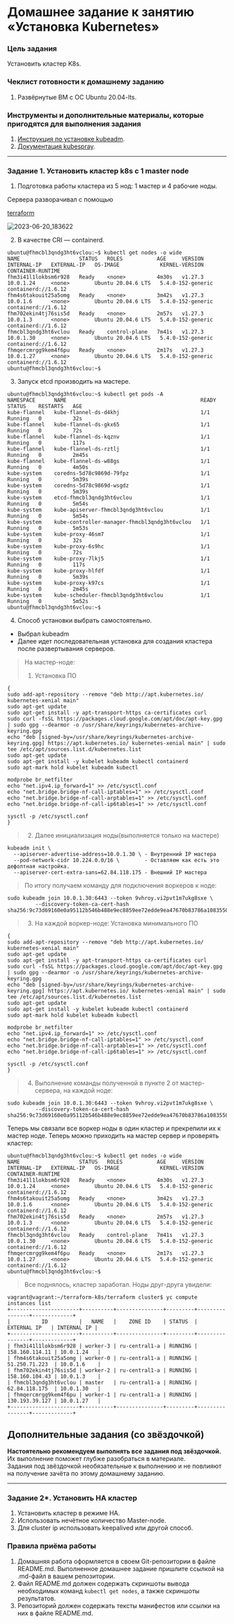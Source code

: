 # Домашнее задание к занятию «Установка Kubernetes»

### Цель задания

Установить кластер K8s.

### Чеклист готовности к домашнему заданию

1. Развёрнутые ВМ с ОС Ubuntu 20.04-lts.


### Инструменты и дополнительные материалы, которые пригодятся для выполнения задания

1. [Инструкция по установке kubeadm](https://kubernetes.io/docs/setup/production-environment/tools/kubeadm/create-cluster-kubeadm/).
2. [Документация kubespray](https://kubespray.io/).

-----

### Задание 1. Установить кластер k8s с 1 master node

1. Подготовка работы кластера из 5 нод: 1 мастер и 4 рабочие ноды.

Сервера разворачивал с помощью
 
[terraform](https://github.com/Destian1995/terraform-k8s/tree/main/terraform%20cluster)


![2023-06-20_183622](https://github.com/Destian1995/devops-netology/assets/106807250/114f53b0-6211-4724-aba2-cc9f198a2dcf)

2. В качестве CRI — containerd.
```
ubuntu@fhmcbl3qndg3ht6vclou:~$ kubectl get nodes -o wide
NAME                   STATUS   ROLES           AGE     VERSION   INTERNAL-IP   EXTERNAL-IP   OS-IMAGE             KERNEL-VERSION      CONTAINER-RUNTIME
fhm3i41l1lokbsm6r928   Ready    <none>          4m30s   v1.27.3   10.0.1.24     <none>        Ubuntu 20.04.6 LTS   5.4.0-152-generic   containerd://1.6.12
fhm4s6takouit25a5omg   Ready    <none>          3m42s   v1.27.3   10.0.1.6      <none>        Ubuntu 20.04.6 LTS   5.4.0-152-generic   containerd://1.6.12
fhm702ekin4tj76sis5d   Ready    <none>          2m57s   v1.27.3   10.0.1.3      <none>        Ubuntu 20.04.6 LTS   5.4.0-152-generic   containerd://1.6.12
fhmcbl3qndg3ht6vclou   Ready    control-plane   7m41s   v1.27.3   10.0.1.30     <none>        Ubuntu 20.04.6 LTS   5.4.0-152-generic   containerd://1.6.12
fhmqercmrgg9kem4f6pu   Ready    <none>          2m17s   v1.27.3   10.0.1.27     <none>        Ubuntu 20.04.6 LTS   5.4.0-152-generic   containerd://1.6.12
ubuntu@fhmcbl3qndg3ht6vclou:~$
```
3. Запуск etcd производить на мастере.
```
ubuntu@fhmcbl3qndg3ht6vclou:~$ kubectl get pods -A
NAMESPACE      NAME                                           READY   STATUS    RESTARTS   AGE
kube-flannel   kube-flannel-ds-d4khj                          1/1     Running   0          32s
kube-flannel   kube-flannel-ds-gkx65                          1/1     Running   0          72s
kube-flannel   kube-flannel-ds-kqznv                          1/1     Running   0          117s
kube-flannel   kube-flannel-ds-rztlj                          1/1     Running   0          2m45s
kube-flannel   kube-flannel-ds-w88gs                          1/1     Running   0          4m50s
kube-system    coredns-5d78c9869d-79fpz                       1/1     Running   0          5m39s
kube-system    coredns-5d78c9869d-wsgdz                       1/1     Running   0          5m39s
kube-system    etcd-fhmcbl3qndg3ht6vclou                      1/1     Running   0          5m54s
kube-system    kube-apiserver-fhmcbl3qndg3ht6vclou            1/1     Running   0          5m54s
kube-system    kube-controller-manager-fhmcbl3qndg3ht6vclou   1/1     Running   0          5m53s
kube-system    kube-proxy-46sm7                               1/1     Running   0          32s
kube-system    kube-proxy-6s9hc                               1/1     Running   0          72s
kube-system    kube-proxy-7lkj5                               1/1     Running   0          117s
kube-system    kube-proxy-hlfdf                               1/1     Running   0          5m39s
kube-system    kube-proxy-k97cs                               1/1     Running   0          2m45s
kube-system    kube-scheduler-fhmcbl3qndg3ht6vclou            1/1     Running   0          5m52s
ubuntu@fhmcbl3qndg3ht6vclou:~$
```
4. Способ установки выбрать самостоятельно.

* Выбрал kubeadm
* Далее идет последовательная установка для создания кластера после развертывания серверов.
> На мастер-ноде: 
> 1. Установка ПО
```shell script
{
sudo add-apt-repository --remove "deb http://apt.kubernetes.io/ kubernetes-xenial main"
sudo apt-get update
sudo apt-get install -y apt-transport-https ca-certificates curl
sudo curl -fsSL https://packages.cloud.google.com/apt/doc/apt-key.gpg | sudo gpg --dearmor -o /usr/share/keyrings/kubernetes-archive-keyring.gpg
echo "deb [signed-by=/usr/share/keyrings/kubernetes-archive-keyring.gpg] https://apt.kubernetes.io/ kubernetes-xenial main" | sudo tee /etc/apt/sources.list.d/kubernetes.list
sudo apt-get update
sudo apt-get install -y kubelet kubeadm kubectl containerd
sudo apt-mark hold kubelet kubeadm kubectl

modprobe br_netfilter 
echo "net.ipv4.ip_forward=1" >> /etc/sysctl.conf
echo "net.bridge.bridge-nf-call-iptables=1" >> /etc/sysctl.conf
echo "net.bridge.bridge-nf-call-arptables=1" >> /etc/sysctl.conf
echo "net.bridge.bridge-nf-call-ip6tables=1" >> /etc/sysctl.conf

sysctl -p /etc/sysctl.conf
}
```
> 2. Далее инициализация ноды(выполняется только на мастере)
```shell script
kubeadm init \
  --apiserver-advertise-address=10.0.1.30 \ - Внутренний IP мастера
  --pod-network-cidr 10.224.0.0/16 \        - Оставляем как есть это дефолтная настройка.
  --apiserver-cert-extra-sans=62.84.118.175 - Внешний IP мастера
```
> По итогу получаем команду для подключения воркеров к ноде: 
``` shell script
sudo kubeadm join 10.0.1.30:6443 --token 9vhroy.vi2pvt1m7ukg8sxe \
         --discovery-token-ca-cert-hash sha256:9c73d69160e0a95112b546b488e9ec8859ee72edde9ea47670b83786a1083550
```


> 3. На каждой воркер-ноде: 
> Установка минимального ПО
```shell script
{
sudo add-apt-repository --remove "deb http://apt.kubernetes.io/ kubernetes-xenial main"
sudo apt-get update
sudo apt-get install -y apt-transport-https ca-certificates curl
sudo curl -fsSL https://packages.cloud.google.com/apt/doc/apt-key.gpg | sudo gpg --dearmor -o /usr/share/keyrings/kubernetes-archive-keyring.gpg
echo "deb [signed-by=/usr/share/keyrings/kubernetes-archive-keyring.gpg] https://apt.kubernetes.io/ kubernetes-xenial main" | sudo tee /etc/apt/sources.list.d/kubernetes.list
sudo apt-get update
sudo apt-get install -y kubelet kubeadm kubectl containerd
sudo apt-mark hold kubelet kubeadm kubectl

modprobe br_netfilter 
echo "net.ipv4.ip_forward=1" >> /etc/sysctl.conf
echo "net.bridge.bridge-nf-call-iptables=1" >> /etc/sysctl.conf
echo "net.bridge.bridge-nf-call-arptables=1" >> /etc/sysctl.conf
echo "net.bridge.bridge-nf-call-ip6tables=1" >> /etc/sysctl.conf

sysctl -p /etc/sysctl.conf
}
```
> 4. Выполнение команды полученной в пункте 2 от мастер-сервера, на каждой ноде:
```
sudo kubeadm join 10.0.1.30:6443 --token 9vhroy.vi2pvt1m7ukg8sxe \
         --discovery-token-ca-cert-hash sha256:9c73d69160e0a95112b546b488e9ec8859ee72edde9ea47670b83786a1083550
```
Теперь мы связали все воркер ноды в один кластер и прекрепили их к мастер ноде.
Теперь можно приходить на мастер сервер и проверять кластер:
```
ubuntu@fhmcbl3qndg3ht6vclou:~$ kubectl get nodes -o wide
NAME                   STATUS   ROLES           AGE     VERSION   INTERNAL-IP   EXTERNAL-IP   OS-IMAGE             KERNEL-VERSION      CONTAINER-RUNTIME
fhm3i41l1lokbsm6r928   Ready    <none>          4m30s   v1.27.3   10.0.1.24     <none>        Ubuntu 20.04.6 LTS   5.4.0-152-generic   containerd://1.6.12
fhm4s6takouit25a5omg   Ready    <none>          3m42s   v1.27.3   10.0.1.6      <none>        Ubuntu 20.04.6 LTS   5.4.0-152-generic   containerd://1.6.12
fhm702ekin4tj76sis5d   Ready    <none>          2m57s   v1.27.3   10.0.1.3      <none>        Ubuntu 20.04.6 LTS   5.4.0-152-generic   containerd://1.6.12
fhmcbl3qndg3ht6vclou   Ready    control-plane   7m41s   v1.27.3   10.0.1.30     <none>        Ubuntu 20.04.6 LTS   5.4.0-152-generic   containerd://1.6.12
fhmqercmrgg9kem4f6pu   Ready    <none>          2m17s   v1.27.3   10.0.1.27     <none>        Ubuntu 20.04.6 LTS   5.4.0-152-generic   containerd://1.6.12
ubuntu@fhmcbl3qndg3ht6vclou:~$
```
> Все поднялось, кластер заработал. Ноды друг-друга увидели:
```
vagrant@vagrant:~/terraform-k8s/terraform cluster$ yc compute instances list
+----------------------+----------+---------------+---------+----------------+-------------+
|          ID          |   NAME   |    ZONE ID    | STATUS  |  EXTERNAL IP   | INTERNAL IP |
+----------------------+----------+---------------+---------+----------------+-------------+
| fhm3i41l1lokbsm6r928 | worker-3 | ru-central1-a | RUNNING | 158.160.114.11 | 10.0.1.24   |
| fhm4s6takouit25a5omg | worker-0 | ru-central1-a | RUNNING | 51.250.71.223  | 10.0.1.6    |
| fhm702ekin4tj76sis5d | worker-2 | ru-central1-a | RUNNING | 158.160.104.43 | 10.0.1.3    |
| fhmcbl3qndg3ht6vclou | master   | ru-central1-a | RUNNING | 62.84.118.175  | 10.0.1.30   |
| fhmqercmrgg9kem4f6pu | worker-1 | ru-central1-a | RUNNING | 130.193.39.127 | 10.0.1.27   |
+----------------------+----------+---------------+---------+----------------+-------------+
```
## Дополнительные задания (со звёздочкой)

**Настоятельно рекомендуем выполнять все задания под звёздочкой.** Их выполнение поможет глубже разобраться в материале.   
Задания под звёздочкой необязательные к выполнению и не повлияют на получение зачёта по этому домашнему заданию. 

------
### Задание 2*. Установить HA кластер

1. Установить кластер в режиме HA.
2. Использовать нечётное количество Master-node.
3. Для cluster ip использовать keepalived или другой способ.

### Правила приёма работы

1. Домашняя работа оформляется в своем Git-репозитории в файле README.md. Выполненное домашнее задание пришлите ссылкой на .md-файл в вашем репозитории.
2. Файл README.md должен содержать скриншоты вывода необходимых команд `kubectl get nodes`, а также скриншоты результатов.
3. Репозиторий должен содержать тексты манифестов или ссылки на них в файле README.md.
